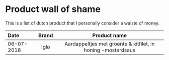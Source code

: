 # Product wall of shame
This is a list of dutch product that I personally consider a waiste of money.

|     Date    | Brand        | Product name           |
|:------------|:------------:|:-------------:|
| 06-07-2018  | Iglo         | Aardappeltjes met groente & kitfilet, in honing -mosterdsaus |

